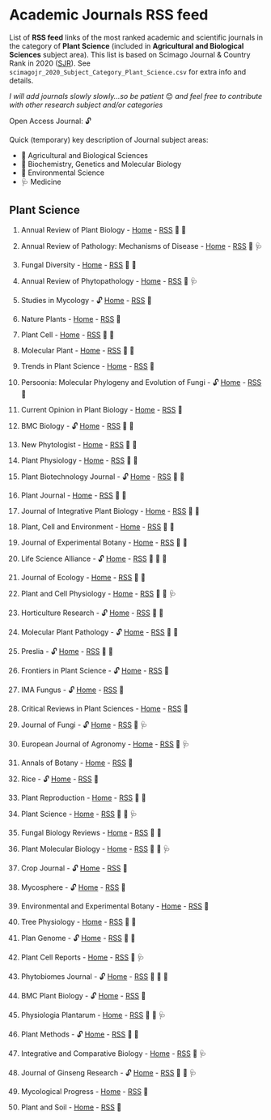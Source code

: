 # Academic Journals RSS feed

List of **RSS feed** links of the most ranked academic and scientific journals in the category of **Plant Science** (included in **Agricultural and Biological Sciences** subject area). This list is based on Scimago Journal & Country Rank in 2020 ([SJR](https://www.scimagojr.com)). See `scimagojr_2020_Subject_Category_Plant_Science.csv` for extra info and details.

*I will add journals slowly slowly...so be patient* :blush: *and feel free to contribute with other research subject and/or categories*

Open Access Journal: :unlock:

Quick (temporary) key description of Journal subject areas:

- :seedling: Agricultural and Biological Sciences 
- :dna: Biochemistry, Genetics and Molecular Biology 
- :volcano: Environmental Science 
- :stethoscope: Medicine 

<!--#  

Emoji for all subject areas:

- Agricultural and Biological Sciences :seedling:
- Arts and Humanities :art:
- Biochemistry, Genetics and Molecular Biology :dna:
- Business, Management and Accounting :moneybag:
- Chemical Engineering :goggles:
- Chemistry :test_tube:
- Dentistry :tooth:
- Earth and Planetary Sciences :earth_africa:
- Economics, Econometrics and Finance :chart_with_upwards_trend:
- Energy :battery:
- Environmental Science :volcano:
- Health Professions :ambulance
- Immunology and Microbiology :microbe:
- Material Science :hammer_and_wrench:
- Mathematics :1234:
- Medicine :stethoscope:
- Multidisciplinary :package:
- Neuroscience :brain:
- Nursing :syringe:
- Pharmacology, Toxicology and Pharmaceutics :pill:
- Physics and Astronomy :telescope: 
- Psychology :couch_and_lamp:
- Social Sciences :handshake:
- Veterinary :cat2:

# Table of Contents

1.  [Plant Science](#plantscience)

2.  [Example2](#example2)

-->

## Plant Science

1.  Annual Review of Plant Biology - [Home](https://www.annualreviews.org/journal/arplant) - [RSS](https://www.annualreviews.org/action/showFeed?ui=45mu4&mi=3fndc3&ai=sr&jc=arplant&type=etoc&feed=atom) :seedling: :dna:

2.  Annual Review of Pathology: Mechanisms of Disease - [Home](https://www.annualreviews.org/journal/pathmechdis) - [RSS](https://www.annualreviews.org/action/showFeed?ui=45mu4&mi=3fndc3&ai=1xd&jc=pathmechdis&type=etoc&feed=atom) :seedling: :stethoscope:

3.  Fungal Diversity - [Home](https://www.springer.com/journal/13225) - [RSS](https://link.springer.com/search.rss?search-within=Journal&facet-journal-id=13225&query=) :seedling: :volcano:

4.  Annual Review of Phytopathology - [Home](https://www.annualreviews.org/journal/phyto) - [RSS](https://www.annualreviews.org/action/showFeed?ui=45mu4&mi=3fndc3&ai=sq&jc=phyto&type=etoc&feed=atom) :seedling: :stethoscope:

5.  Studies in Mycology - :unlock: [Home](https://www.journals.elsevier.com/studies-in-mycology) - [RSS](...) :seedling: 

6.  Nature Plants - [Home](https://www.nature.com/nplants/) - [RSS](http://feeds.nature.com/nplants/rss/current) :seedling:

7.  Plant Cell - [Home](https://academic.oup.com/plcell) - [RSS](https://academic.oup.com/rss/site_6317/4077.xml) :seedling: :dna:

8.  Molecular Plant - [Home](https://www.cell.com/molecular-plant/home) - [RSS](https://www.cell.com/molecular-plant/inpress.rss) :seedling: :dna:

9.  Trends in Plant Science - [Home](https://www.cell.com/trends/plant-science/home) - [RSS](https://www.cell.com/trends/plant-science/inpress.rss) :seedling:

10. Persoonia: Molecular Phylogeny and Evolution of Fungi - :unlock: [Home](https://www.persoonia.org) - [RSS](https://api.ingentaconnect.com/content/nhn/pimj/latest?format=rss) :seedling:

11. Current Opinion in Plant Biology - [Home](https://www.journals.elsevier.com/current-opinion-in-plant-biology) - [RSS](https://rss.sciencedirect.com/publication/science/13695266) :seedling:

12. BMC Biology - :unlock: [Home](https://bmcbiol.biomedcentral.com) - [RSS](https://bmcbiol.biomedcentral.com/articles/most-recent/rss.xml) :seedling: :dna: 

13. New Phytologist - [Home](https://nph.onlinelibrary.wiley.com/journal/14698137) - [RSS](https://nph.onlinelibrary.wiley.com/feed/14698137/most-recent) :seedling: :dna:

14. Plant Physiology - [Home](https://academic.oup.com/plphys) - [RSS](https://academic.oup.com/rss/site_6323/4080.xml) :seedling: :dna:

15. Plant Biotechnology Journal - :unlock: [Home](https://onlinelibrary.wiley.com/journal/14677652) - [RSS](https://onlinelibrary.wiley.com/feed/14677652/most-recent) :seedling: :dna:

16. Plant Journal - [Home](https://onlinelibrary.wiley.com/journal/1365313x) - [RSS](https://onlinelibrary.wiley.com/action/showFeed?jc=1365313x&type=etoc&feed=rss) :seedling: :dna:

17. Journal of Integrative Plant Biology - [Home](https://onlinelibrary.wiley.com/journal/17447909) - [RSS](https://onlinelibrary.wiley.com/feed/17447909/most-recent) :seedling: :dna:

18. Plant, Cell and Environment - [Home](https://onlinelibrary.wiley.com/journal/13653040) - [RSS](https://onlinelibrary.wiley.com/feed/13653040/most-recent) :seedling: :dna:

19. Journal of Experimental Botany - [Home](https://academic.oup.com/jxb?login=true) - [RSS](https://academic.oup.com/rss/site_5304/3170.xml) :seedling: :dna:

20. Life Science Alliance - :unlock: [Home](https://www.life-science-alliance.org) - [RSS](https://www.life-science-alliance.org/rss/open.xml) :seedling: :dna: :volcano:

21. Journal of Ecology - [Home](https://besjournals.onlinelibrary.wiley.com/journal/13652745) - [RSS](https://besjournals.onlinelibrary.wiley.com/feed/13652745/most-recent) :seedling: :volcano:

22. Plant and Cell Physiology - [Home](https://academic.oup.com/pcp?login=true) - [RSS](https://academic.oup.com/rss/site_5339/3205.xml) :seedling: :dna: :stethoscope:

23. Horticulture Research - :unlock: [Home](https://www.nature.com/hortres/) - [RSS](http://feeds.nature.com/hortres/rss/current) :seedling: :dna:

24. Molecular Plant Pathology - :unlock: [Home](https://bsppjournals.onlinelibrary.wiley.com/journal/13643703) - [RSS](https://bsppjournals.onlinelibrary.wiley.com/feed/13643703/most-recent) :seedling: :dna:

25. Preslia - :unlock: [Home](http://www.preslia.cz) - [RSS](...) :seedling: :volcano:

26. Frontiers in Plant Science - :unlock: [Home](https://www.frontiersin.org/journals/plant-science) - [RSS](https://www.frontiersin.org/journals/plant-science/rss) :seedling: 

27. IMA Fungus - :unlock: [Home](https://imafungus.biomedcentral.com) - [RSS](https://imafungus.biomedcentral.com/articles/most-recent/rss.xml) :seedling:

28. Critical Reviews in Plant Sciences - [Home](https://www.tandfonline.com/loi/bpts20) - [RSS](https://www.tandfonline.com/feed/rss/bpts20) :seedling:

29. Journal of Fungi - :unlock: [Home](https://www.mdpi.com/journal/jof) - [RSS](https://www.mdpi.com/rss/journal/jof) :seedling: :stethoscope:

30. European Journal of Agronomy - [Home](https://www.sciencedirect.com/journal/european-journal-of-agronomy) - [RSS](https://rss.sciencedirect.com/publication/science/11610301) :seedling: :stethoscope:

31. Annals of Botany - [Home](https://academic.oup.com/aob?login=true) - [RSS](https://academic.oup.com/rss/site_5260/3126.xml) :seedling: 

32. Rice - :unlock: [Home](https://thericejournal.springeropen.com) - [RSS](https://thericejournal.springeropen.com/articles/most-recent/rss.xml) :seedling: 

33. Plant Reproduction - [Home](https://www.springer.com/journal/497) - [RSS](https://link.springer.com/search.rss?search-within=Journal&facet-journal-id=497&query=) :seedling: :dna:

34. Plant Science - [Home](https://www.journals.elsevier.com/plant-science) - [RSS](https://rss.sciencedirect.com/publication/science/01689452) :seedling: :dna: :stethoscope:

35. Fungal Biology Reviews - [Home](https://www.journals.elsevier.com/fungal-biology-reviews) - [RSS](https://rss.sciencedirect.com/publication/science/17494613) :seedling: :microbe:

36. Plant Molecular Biology - [Home](https://www.springer.com/journal/11103) - [RSS](https://link.springer.com/search.rss?search-within=Journal&facet-journal-id=11103&query=) :seedling: :dna: :stethoscope:

37. Crop Journal - :unlock: [Home](https://www.keaipublishing.com/en/journals/the-crop-journal/) - [RSS](...) :seedling: 

38. Mycosphere - :unlock: [Home](https://mycosphere.org) - [RSS](...) :seedling: 

39. Environmental and Experimental Botany - [Home](https://www.journals.elsevier.com/environmental-and-experimental-botany) - [RSS](https://rss.sciencedirect.com/publication/science/00988472) :seedling: 

40. Tree Physiology - [Home](https://www.journals.elsevier.com/environmental-and-experimental-botany) - [RSS](https://academic.oup.com/rss/site_5247/3115.xml) :seedling: :dna:

41. Plan Genome - :unlock: [Home](https://acsess.onlinelibrary.wiley.com/journal/19403372) - [RSS](https://acsess.onlinelibrary.wiley.com/action/showFeed?jc=19403372&type=etoc&feed=rss) :seedling: :dna:

42. Plant Cell Reports - [Home](https://www.springer.com/journal/299) - [RSS](https://link.springer.com/search.rss?search-within=Journal&facet-journal-id=299&query=) :seedling: :stethoscope:

43. Phytobiomes Journal - :unlock: [Home](https://apsjournals.apsnet.org/loi/pbiomes) - [RSS](...) :seedling: :dna: :volcano:

44. BMC Plant Biology - :unlock: [Home](https://bmcplantbiol.biomedcentral.com) - [RSS](https://bmcplantbiol.biomedcentral.com/articles/most-recent/rss.xml) :seedling:

45. Physiologia Plantarum - [Home](https://onlinelibrary.wiley.com/journal/13993054) - [RSS](https://onlinelibrary.wiley.com/action/showFeed?jc=13993054&type=etoc&feed=rss) :seedling: :dna: :stethoscope:

46. Plant Methods - :unlock: [Home](https://plantmethods.biomedcentral.com) - [RSS](https://plantmethods.biomedcentral.com/articles/most-recent/rss.xml) :seedling: :dna:

47. Integrative and Comparative Biology - [Home](https://academic.oup.com/icb?login=false) - [RSS](https://academic.oup.com/rss/site_5294/3160.xml) :seedling: :stethoscope:

48. Journal of Ginseng Research - :unlock: [Home](https://www.journals.elsevier.com/journal-of-ginseng-research) - [RSS](https://rss.sciencedirect.com/publication/science/12268453) :seedling: :dna: :stethoscope:

49. Mycological Progress - [Home](https://www.springer.com/journal/11557) - [RSS](https://link.springer.com/search.rss?search-within=Journal&facet-journal-id=11557&query=) :seedling: 

50. Plant and Soil - [Home](https://www.springer.com/journal/11104) - [RSS](https://link.springer.com/search.rss?search-within=Journal&facet-journal-id=11104&query=) :seedling:

<!--# 

## Example2 {name=example2}

-->
